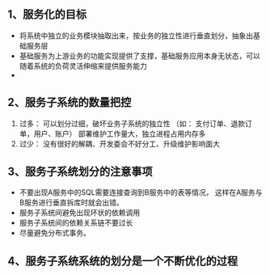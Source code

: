 ## 1、服务化的目标
- 将系统中独立的业务模块抽取出来，按业务的独立性进行垂直划分，抽象出基础服务层
- 基础服务为上游业务的功能实现提供了支撑，基础服务应用本身无状态，可以随着系统的负荷灵活伸缩来提供服务能力
-
## 2、服务子系统的数量把控
1. 过多： 可以划分过细，破坏业务子系统的独立性
    （如： 支付订单、退款订单，用户、账户）
    部署维护工作量大，独立进程占用内存多
2. 过少： 没有很好的解耦、开发委会不好分工、升级维护影响面大

## 3、服务子系统划分的注意事项
- 不要出现A服务中的SQL需要连接查询到B服务中的表等情况， 这样在A服务与B服务进行垂直拆库时就会出错。
- 服务子系统间避免出现环状的依赖调用
- 服务子系统间的依赖关系链不要过长
- 尽量避免分布式事务。

## 4、服务子系统系统的划分是一个不断优化的过程